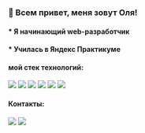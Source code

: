 ### 👋 Всем привет, меня зовут Оля!

#### * Я начинающий web-разработчик
#### * Училась в Яндекс Практикуме
#### мой стек технологий:
<img src="https://img.shields.io/badge/HTML-2F4F4F?style=for-the-badge&logo=html5&logoColor=FFFFFF"/> <img src="https://img.shields.io/badge/CSS-2F4F4F?style=for-the-badge&logo=css3&logoColor=FFFFFF"/> <img src="https://img.shields.io/badge/JavaScript-2F4F4F?style=for-the-badge&logo=javascript&logoColor=FFFFFF"/> <img src="https://img.shields.io/badge/React-2F4F4F?style=for-the-badge&logo=reactquery&logoColor=FFFFFF"/> <img src="https://img.shields.io/badge/Node.js-2F4F4F?style=for-the-badge&logo=&logoColor=FFFFFF"/> <img src="https://img.shields.io/badge/webpack-2F4F4F?style=for-the-badge&logo=webpack&logoColor=FFFFFF"/>

#### Контакты:
[<img src="https://img.shields.io/badge/telegram-2F4F4F?style=for-the-badge&logo=telegram&logoColor=FFFFFF"/>](https://t.me/PaolaPanNN)
[<img src="https://img.shields.io/badge/email-2F4F4F?style=for-the-badge&logo=maildotru&logoColor=FFFFFF"/>](olga_nikolaevna_1995@mail.ru)

